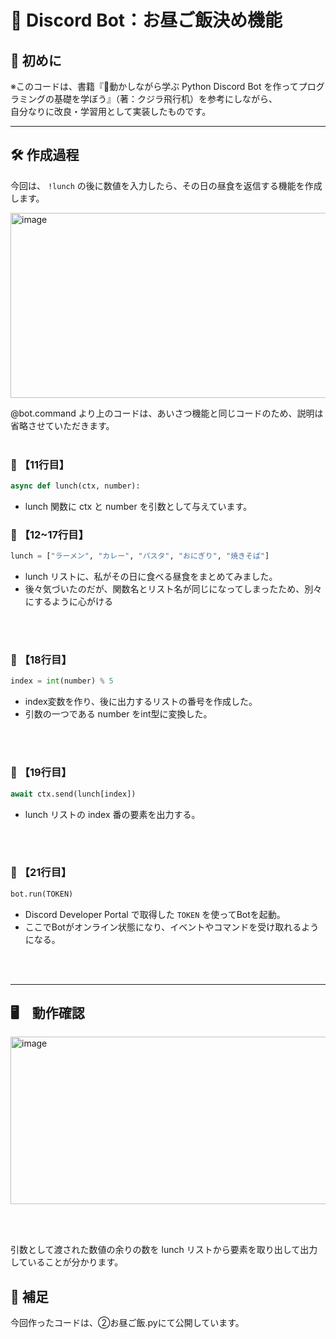 # 🤖 Discord Bot：お昼ご飯決め機能

## 🔰 初めに  
※このコードは、書籍『📘動かしながら学ぶ Python Discord Bot を作ってプログラミングの基礎を学ぼう』（著：クジラ飛行机）を参考にしながら、  
自分なりに改良・学習用として実装したものです。

---

## 🛠 作成過程  
今回は、 `!lunch` の後に数値を入力したら、その日の昼食を返信する機能を作成します。

<img width="683" height="296" alt="image" src="https://github.com/user-attachments/assets/4ae4b978-bd0d-4c44-8510-18f9c4023ced" />


@bot.command より上のコードは、あいさつ機能と同じコードのため、説明は省略させていただきます。
<br></br>

### 📗 【11行目】

```python
async def lunch(ctx, number):
```

- lunch 関数に ctx と number を引数として与えています。  


### 📗 【12~17行目】

```python
lunch = ["ラーメン", "カレー", "パスタ", "おにぎり", "焼きそば"]
```

- lunch リストに、私がその日に食べる昼食をまとめてみました。
- 後々気づいたのだが、関数名とリスト名が同じになってしまったため、別々にするように心がける

<br></br>

### 📗 【18行目】

```python
index = int(number) % 5
```

- index変数を作り、後に出力するリストの番号を作成した。
- 引数の一つである number をint型に変換した。

<br></br>


### 📗 【19行目】

```python
await ctx.send(lunch[index])
```

- lunch リストの index 番の要素を出力する。

<br></br>

### 📗 【21行目】

```python
bot.run(TOKEN)
```

- Discord Developer Portal で取得した `TOKEN` を使ってBotを起動。
- ここでBotがオンライン状態になり、イベントやコマンドを受け取れるようになる。

<br></br>

---

## 🖥️　動作確認

<img width="1300" height="268" alt="image" src="https://github.com/user-attachments/assets/dff14230-e3f1-48ca-ae8a-9ad26467004c" />

<br></br>

引数として渡された数値の余りの数を lunch リストから要素を取り出して出力していることが分かります。

## 📌 補足
今回作ったコードは、➁お昼ご飯.pyにて公開しています。
